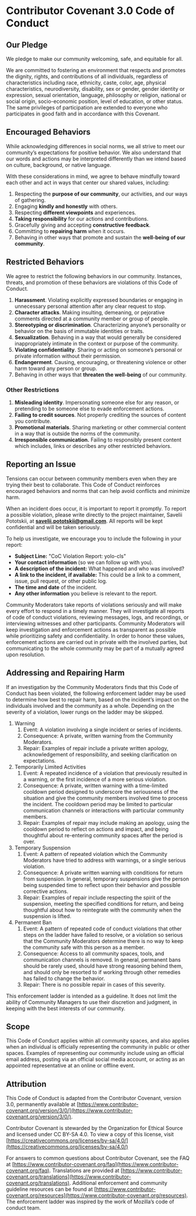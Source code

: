 # Contributor Covenant 3.0 Code of Conduct
## Our Pledge
We pledge to make our community welcoming, safe, and equitable for all.

We are committed to fostering an environment that respects and promotes the dignity, rights, and contributions of all individuals, regardless of characteristics including race, ethnicity, caste, color, age, physical characteristics, neurodiversity, disability, sex or gender, gender identity or expression, sexual orientation, language, philosophy or religion, national or social origin, socio-economic position, level of education, or other status.
The same privileges of participation are extended to everyone who participates in good faith and in accordance with this Covenant.

## Encouraged Behaviors
While acknowledging differences in social norms, we all strive to meet our community’s expectations for positive behavior.
We also understand that our words and actions may be interpreted differently than we intend based on culture, background, or native language.

With these considerations in mind, we agree to behave mindfully toward each other and act in ways that center our shared values, including:
1. Respecting the **purpose of our community**, our activities, and our ways of gathering.
2. Engaging **kindly and honestly** with others.
3. Respecting **different viewpoints** and experiences.
4. **Taking responsibility** for our actions and contributions.
5. Gracefully giving and accepting **constructive feedback**.
6. Committing to **repairing harm** when it occurs.
7. Behaving in other ways that promote and sustain the **well-being of our community**.

## Restricted Behaviors
We agree to restrict the following behaviors in our community.
Instances, threats, and promotion of these behaviors are violations of this Code of Conduct.
1. **Harassment**. Violating explicitly expressed boundaries or engaging in unnecessary personal attention after any clear request to stop.
2. **Character attacks**. Making insulting, demeaning, or pejorative comments directed at a community member or group of people.
3. **Stereotyping or discrimination**. Characterizing anyone’s personality or behavior on the basis of immutable identities or traits.
4. **Sexualization**. Behaving in a way that would generally be considered inappropriately intimate in the context or purpose of the community.
5. **Violating confidentiality**. Sharing or acting on someone’s personal or private information without their permission.
6. **Endangerment**. Causing, encouraging, or threatening violence or other harm toward any person or group.
7. Behaving in other ways that **threaten the well-being** of our community.

### Other Restrictions
1. **Misleading identity**. Impersonating someone else for any reason, or pretending to be someone else to evade enforcement actions.
2. **Failing to credit sources**. Not properly crediting the sources of content you contribute.
3. **Promotional materials**. Sharing marketing or other commercial content in a way that is outside the norms of the community.
4. **Irresponsible communication.** Failing to responsibly present content which includes, links or describes any other restricted behaviors.

## Reporting an Issue
Tensions can occur between community members even when they are trying their best to collaborate.
This Code of Conduct reinforces encouraged behaviors and norms that can help avoid conflicts and minimize harm.

When an incident does occur, it is important to report it promptly.
To report a possible violation, please write directly to the project maintainer, Savelii Pototskii, at **savelii.pototskii@gmail.com**.
All reports will be kept confidential and will be taken seriously.

To help us investigate, we encourage you to include the following in your report:
*   **Subject Line:** "CoC Violation Report: yolo-cls"
*   **Your contact information** (so we can follow up with you).
*   **A description of the incident:** What happened and who was involved?
*   **A link to the incident, if available:** This could be a link to a comment, issue, pull request, or other public log.
*   **The time and date** of the incident.
*   **Any other information** you believe is relevant to the report.

Community Moderators take reports of violations seriously and will make every effort to respond in a timely manner.
They will investigate all reports of code of conduct violations, reviewing messages, logs, and recordings, or interviewing witnesses and other participants.
Community Moderators will keep investigation and enforcement actions as transparent as possible while prioritizing safety and confidentiality.
In order to honor these values, enforcement actions are carried out in private with the involved parties, but communicating to the whole community may be part of a mutually agreed upon resolution.

## Addressing and Repairing Harm
If an investigation by the Community Moderators finds that this Code of Conduct has been violated, the following enforcement ladder may be used to determine how best to repair harm, based on the incident’s impact on the individuals involved and the community as a whole.
Depending on the severity of a violation, lower rungs on the ladder may be skipped.
1. Warning
    1. Event: A violation involving a single incident or series of incidents.
    2. Consequence: A private, written warning from the Community Moderators.
    3. Repair: Examples of repair include a private written apology, acknowledgement of responsibility, and seeking clarification on expectations.
2. Temporarily Limited Activities
    1. Event: A repeated incidence of a violation that previously resulted in a warning, or the first incidence of a more serious violation.
    2. Consequence: A private, written warning with a time-limited cooldown period designed to underscore the seriousness of the situation and give the community members involved time to process the incident. The cooldown period may be limited to particular communication channels or interactions with particular community members.
    3. Repair: Examples of repair may include making an apology, using the cooldown period to reflect on actions and impact, and being thoughtful about re-entering community spaces after the period is over.
3. Temporary Suspension
    1. Event: A pattern of repeated violation which the Community Moderators have tried to address with warnings, or a single serious violation.
    2. Consequence: A private written warning with conditions for return from suspension. In general, temporary suspensions give the person being suspended time to reflect upon their behavior and possible corrective actions.
    3. Repair: Examples of repair include respecting the spirit of the suspension, meeting the specified conditions for return, and being thoughtful about how to reintegrate with the community when the suspension is lifted.
4. Permanent Ban
    1. Event: A pattern of repeated code of conduct violations that other steps on the ladder have failed to resolve, or a violation so serious that the Community Moderators determine there is no way to keep the community safe with this person as a member.
    2. Consequence: Access to all community spaces, tools, and communication channels is removed. In general, permanent bans should be rarely used, should have strong reasoning behind them, and should only be resorted to if working through other remedies has failed to change the behavior.
    3. Repair: There is no possible repair in cases of this severity.

This enforcement ladder is intended as a guideline.
It does not limit the ability of Community Managers to use their discretion and judgment, in keeping with the best interests of our community.

## Scope
This Code of Conduct applies within all community spaces, and also applies when an individual is officially representing the community in public or other spaces.
Examples of representing our community include using an official email address, posting via an official social media account, or acting as an appointed representative at an online or offline event.

## Attribution
This Code of Conduct is adapted from the Contributor Covenant, version 3.0, permanently available at [https://www.contributor-covenant.org/version/3/0/](https://www.contributor-covenant.org/version/3/0/).

Contributor Covenant is stewarded by the Organization for Ethical Source and licensed under CC BY-SA 4.0.
To view a copy of this license, visit [https://creativecommons.org/licenses/by-sa/4.0/](https://creativecommons.org/licenses/by-sa/4.0/)

For answers to common questions about Contributor Covenant, see the FAQ at [https://www.contributor-covenant.org/faq](https://www.contributor-covenant.org/faq).
Translations are provided at [https://www.contributor-covenant.org/translations](https://www.contributor-covenant.org/translations).
Additional enforcement and community guideline resources can be found at [https://www.contributor-covenant.org/resources](https://www.contributor-covenant.org/resources).
The enforcement ladder was inspired by the work of Mozilla’s code of conduct team.
